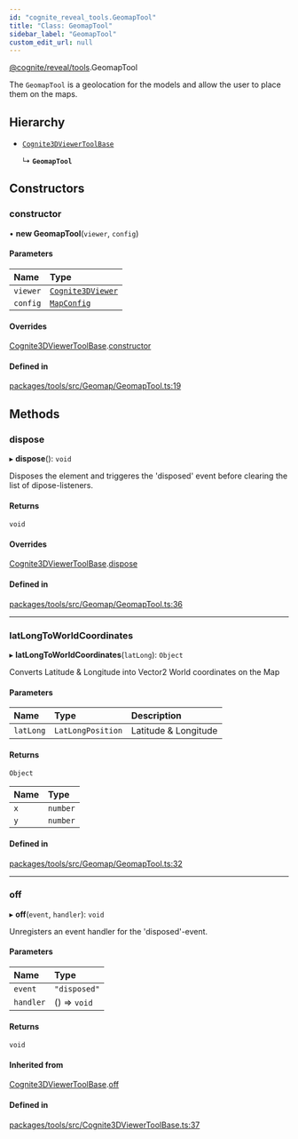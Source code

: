 ```yaml
---
id: "cognite_reveal_tools.GeomapTool"
title: "Class: GeomapTool"
sidebar_label: "GeomapTool"
custom_edit_url: null
---
```


[@cognite/reveal/tools](../modules/cognite_reveal_tools.md).GeomapTool

The `GeomapTool` is a geolocation for the models and allow the user to place them on the maps.

## Hierarchy

- [`Cognite3DViewerToolBase`](cognite_reveal_tools.Cognite3DViewerToolBase.md)

  ↳ **`GeomapTool`**

## Constructors

### constructor

• **new GeomapTool**(`viewer`, `config`)

#### Parameters

| Name | Type |
| :------ | :------ |
| `viewer` | [`Cognite3DViewer`](cognite_reveal.Cognite3DViewer.md) |
| `config` | [`MapConfig`](../modules/cognite_reveal_tools.md#mapconfig) |

#### Overrides

[Cognite3DViewerToolBase](cognite_reveal_tools.Cognite3DViewerToolBase.md).[constructor](cognite_reveal_tools.Cognite3DViewerToolBase.md#constructor)

#### Defined in

[packages/tools/src/Geomap/GeomapTool.ts:19](https://github.com/cognitedata/reveal/blob/e3cde2deb/viewer/packages/tools/src/Geomap/GeomapTool.ts#L19)

## Methods

### dispose

▸ **dispose**(): `void`

Disposes the element and triggeres the 'disposed' event before clearing the list
of dipose-listeners.

#### Returns

`void`

#### Overrides

[Cognite3DViewerToolBase](cognite_reveal_tools.Cognite3DViewerToolBase.md).[dispose](cognite_reveal_tools.Cognite3DViewerToolBase.md#dispose)

#### Defined in

[packages/tools/src/Geomap/GeomapTool.ts:36](https://github.com/cognitedata/reveal/blob/e3cde2deb/viewer/packages/tools/src/Geomap/GeomapTool.ts#L36)

___

### latLongToWorldCoordinates

▸ **latLongToWorldCoordinates**(`latLong`): `Object`

Converts Latitude & Longitude into Vector2 World coordinates on the Map

#### Parameters

| Name | Type | Description |
| :------ | :------ | :------ |
| `latLong` | `LatLongPosition` | Latitude & Longitude |

#### Returns

`Object`

| Name | Type |
| :------ | :------ |
| `x` | `number` |
| `y` | `number` |

#### Defined in

[packages/tools/src/Geomap/GeomapTool.ts:32](https://github.com/cognitedata/reveal/blob/e3cde2deb/viewer/packages/tools/src/Geomap/GeomapTool.ts#L32)

___

### off

▸ **off**(`event`, `handler`): `void`

Unregisters an event handler for the 'disposed'-event.

#### Parameters

| Name | Type |
| :------ | :------ |
| `event` | ``"disposed"`` |
| `handler` | () => `void` |

#### Returns

`void`

#### Inherited from

[Cognite3DViewerToolBase](cognite_reveal_tools.Cognite3DViewerToolBase.md).[off](cognite_reveal_tools.Cognite3DViewerToolBase.md#off)

#### Defined in

[packages/tools/src/Cognite3DViewerToolBase.ts:37](https://github.com/cognitedata/reveal/blob/e3cde2deb/viewer/packages/tools/src/Cognite3DViewerToolBase.ts#L37)
